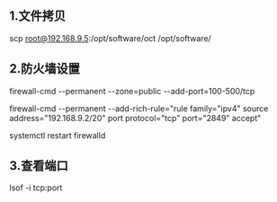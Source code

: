 ## 1.文件拷贝
scp root@192.168.9.5:/opt/software/oct /opt/software/

## 2.防火墙设置
firewall-cmd --permanent --zone=public --add-port=100-500/tcp

firewall-cmd --permanent --add-rich-rule="rule family="ipv4" source address="192.168.9.2/20" port protocol="tcp" port="2849" accept"

systemctl restart firewalld

## 3.查看端口
lsof -i tcp:port 

